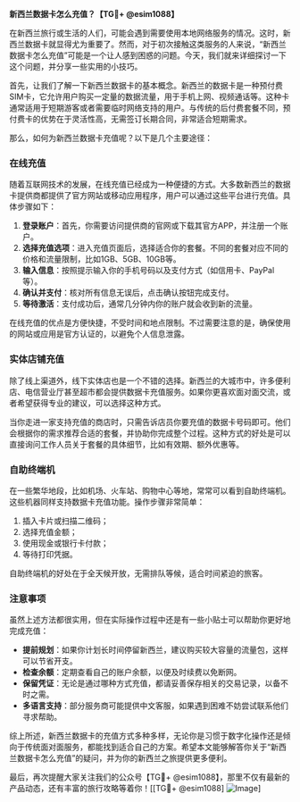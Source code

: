 **新西兰数据卡怎么充值？【TG💪+ @esim1088】**

在新西兰旅行或生活的人们，可能会遇到需要使用本地网络服务的情况。这时，新西兰数据卡就显得尤为重要了。然而，对于初次接触这类服务的人来说，“新西兰数据卡怎么充值”可能是一个让人感到困惑的问题。今天，我们就来详细探讨一下这个问题，并分享一些实用的小技巧。

首先，让我们了解一下新西兰数据卡的基本概念。新西兰的数据卡是一种预付费SIM卡，它允许用户购买一定量的数据流量，用于手机上网、视频通话等。这种卡通常适用于短期游客或者需要临时网络支持的用户。与传统的后付费套餐不同，预付费卡的优势在于灵活性高，无需签订长期合同，非常适合短期需求。

那么，如何为新西兰数据卡充值呢？以下是几个主要途径：

### 在线充值

随着互联网技术的发展，在线充值已经成为一种便捷的方式。大多数新西兰的数据卡提供商都提供了官方网站或移动应用程序，用户可以通过这些平台进行充值。具体步骤如下：

1. **登录账户**：首先，你需要访问提供商的官网或下载其官方APP，并注册一个账户。
2. **选择充值选项**：进入充值页面后，选择适合你的套餐。不同的套餐对应不同的价格和流量限制，比如1GB、5GB、10GB等。
3. **输入信息**：按照提示输入你的手机号码以及支付方式（如信用卡、PayPal等）。
4. **确认并支付**：核对所有信息无误后，点击确认按钮完成支付。
5. **等待激活**：支付成功后，通常几分钟内你的账户就会收到新的流量。

在线充值的优点是方便快捷，不受时间和地点限制。不过需要注意的是，确保使用的网站或应用是官方认证的，以避免个人信息泄露。

### 实体店铺充值

除了线上渠道外，线下实体店也是一个不错的选择。新西兰的大城市中，许多便利店、电信营业厅甚至超市都会提供数据卡充值服务。如果你更喜欢面对面交流，或者希望获得专业的建议，可以选择这种方式。

当你走进一家支持充值的商店时，只需告诉店员你要充值的数据卡号码即可。他们会根据你的需求推荐合适的套餐，并协助你完成整个过程。这种方式的好处是可以直接询问工作人员关于套餐的具体细节，比如有效期、额外优惠等。

### 自助终端机

在一些繁华地段，比如机场、火车站、购物中心等地，常常可以看到自助终端机。这些机器同样支持数据卡充值功能。操作步骤非常简单：

1. 插入卡片或扫描二维码；
2. 选择充值金额；
3. 使用现金或银行卡付款；
4. 等待打印凭据。

自助终端机的好处在于全天候开放，无需排队等候，适合时间紧迫的旅客。

### 注意事项

虽然上述方法都很实用，但在实际操作过程中还是有一些小贴士可以帮助你更好地完成充值：

- **提前规划**：如果你计划长时间停留新西兰，建议购买较大容量的流量包，这样可以节省开支。
- **检查余额**：定期查看自己的账户余额，以便及时续费以免断网。
- **保留凭证**：无论是通过哪种方式充值，都请妥善保存相关的交易记录，以备不时之需。
- **多语言支持**：部分服务商可能提供中文客服，如果遇到困难不妨尝试联系他们寻求帮助。

综上所述，新西兰数据卡的充值方式多种多样，无论你是习惯于数字化操作还是倾向于传统面对面服务，都能找到适合自己的方案。希望本文能够解答你关于“新西兰数据卡怎么充值”的疑问，并为你的新西兰之旅提供更多便利。

最后，再次提醒大家关注我们的公众号【TG💪+ @esim1088】，那里不仅有最新的产品动态，还有丰富的旅行攻略等着你！[[TG💪+ @esim1088] ![Image](https://i.postimg.cc/4NQfJmqS/Snipaste-2025-05-13-00-14-12.png)]